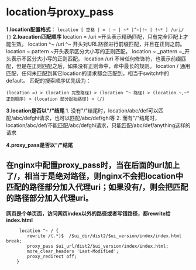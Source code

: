 # location与proxy\_pass

**1.location配置格式**： `location [ 空格 | = | ~ | ~* |^~|!~ | !~* ] /uri/ {}` **2.loacation匹配顺序** location = /uri =开头表示精确匹配，只有完全匹配上才能生效。 location ^~ /uri ^~ 开头对URL路径进行前缀匹配，并且在正则之前。 location ~ pattern ~开头表示区分大小写的正则匹配。 location ~ _pattern ~_开头表示不区分大小写的正则匹配。 location /uri 不带任何修饰符，也表示前缀匹配，但是在正则匹配之后，如果没有正则命中，命中最长的规则。 location / 通用匹配，任何未匹配到其它location的请求都会匹配到，相当于switch中的default。 匹配的搜索顺序优先级为：

```text
(location =) > (location 完整路径) > (location ^~ 路径) > (location ~,~* 正则顺序) > (location 部分起始路径) > (/)
```

**3.location是否以"/"结尾** 1. 没有"/"结尾时，location/abc/def可以匹配/abc/defghi请求，也可以匹配/abc/def/ghi等 2. 而有"/"结尾时，location/abc/def/不能匹配/abc/defghi请求，只能匹配/abc/def/anything这样的请求

**4.proxy\_pass是否以"/"结尾**

## **在nginx中配置proxy\_pass时，当在后面的url加上了/，相当于是绝对路径，则nginx不会把location中匹配的路径部分加入代理uri；如果没有/，则会把匹配的路径部分加入代理uri。**

**网页是个单页面，访问网页index以外的路径或者写错路径，都rewrite给index.html**

```text
     location ^~ / {
        rewrite /(.*)$  /$ui_dir/dist2/$ui_version/index/index.html break;
        proxy_pass $ui_url/dist2/$ui_version/index/index.html;
        more_clear_headers 'Last-Modified';
        proxy_redirect off;
    }
```

